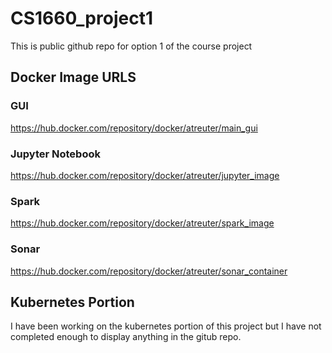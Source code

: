 # CS1660_project1
This is public github repo for option 1 of the course project

## Docker Image URLS

### GUI
https://hub.docker.com/repository/docker/atreuter/main_gui

### Jupyter Notebook
https://hub.docker.com/repository/docker/atreuter/jupyter_image

### Spark
https://hub.docker.com/repository/docker/atreuter/spark_image

### Sonar
https://hub.docker.com/repository/docker/atreuter/sonar_container


## Kubernetes Portion
I have been working on the kubernetes portion of this project but I have not completed enough to display anything in the gitub repo.
